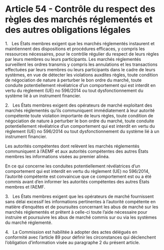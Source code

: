 # Article 54 - Contrôle du respect des règles des marchés réglementés et des autres obligations légales


1.   Les États membres exigent que les marchés réglementés instaurent et maintiennent des dispositions et procédures efficaces, y compris les ressources nécessaires, pour le contrôle régulier du respect de leurs règles par leurs membres ou leurs participants. Les marchés réglementés surveillent les ordres transmis y compris les annulations et les transactions effectuées par leurs membres ou leurs participants dans le cadre de leurs systèmes, en vue de détecter les violations auxdites règles, toute condition de négociation de nature à perturber le bon ordre du marché, toute conduite potentiellement révélatrice d’un comportement qui est interdit en vertu du règlement (UE) no 596/2014 ou tout dysfonctionnement du système lié à un instrument financier.

2.   Les États membres exigent des opérateurs de marché exploitant des marchés réglementés qu’ils communiquent immédiatement à leur autorité compétente toute violation importante de leurs règles, toute condition de négociation de nature à perturber le bon ordre du marché, toute conduite potentiellement révélatrice d’un comportement qui est interdit en vertu du règlement (UE) no 596/2014 ou tout dysfonctionnement du système lié à un instrument financier.

Les autorités compétentes dont relèvent les marchés réglementés communiquent à l’AEMF et aux autorités compétentes des autres États membres les informations visées au premier alinéa.

En ce qui concerne les conduites potentiellement révélatrices d’un comportement qui est interdit en vertu du règlement (UE) no 596/2014, l’autorité compétente est convaincue que ce comportement est ou a été commis avant d’en informer les autorités compétentes des autres États membres et l’AEMF.

3.   Les États membres exigent que les opérateurs de marché fournissent sans délai excessif les informations pertinentes à l’autorité compétente en matière d’enquêtes et de poursuites concernant les abus de marché sur les marchés réglementés et prêtent à celle-ci toute l’aide nécessaire pour instruire et poursuivre les abus de marché commis sur ou via les systèmes du marché réglementé.

4.   La Commission est habilitée à adopter des actes délégués en conformité avec l’article 89 pour définir les circonstances qui déclenchent l’obligation d’information visée au paragraphe 2 du présent article.
